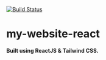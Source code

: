 [![Build Status](https://travis-ci.com/nishkohli96/my-website-react.svg?branch=main)](https://travis-ci.com/nishkohli96/my-website-react)

# my-website-react

**Built using ReactJS & Tailwind CSS.**
